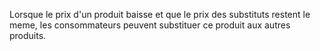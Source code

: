 Lorsque le prix d'un produit baisse et que le prix des substituts restent le meme, les consommateurs peuvent substituer ce produit aux autres produits.